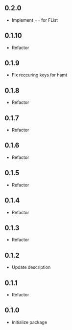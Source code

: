 ## 0.2.0
* Implement == for FList 

## 0.1.10
* Refactor

## 0.1.9
* Fix reccuring keys for hamt

## 0.1.8
* Refactor

## 0.1.7
* Refactor

## 0.1.6
* Refactor

## 0.1.5
* Refactor

## 0.1.4
* Refactor

## 0.1.3
* Refactor

## 0.1.2
* Update description

## 0.1.1
* Refactor

## 0.1.0
* Initialize package
